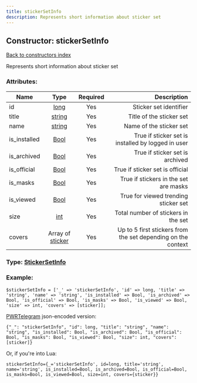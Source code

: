 ```yaml
---
title: stickerSetInfo
description: Represents short information about sticker set
---
```

## Constructor: stickerSetInfo  
[Back to constructors index](index.md)



Represents short information about sticker set

### Attributes:

| Name     |    Type       | Required | Description |
|----------|:-------------:|:--------:|------------:|
|id|[long](../types/long.md) | Yes|Sticker set identifier|
|title|[string](../types/string.md) | Yes|Title of the sticker set|
|name|[string](../types/string.md) | Yes|Name of the sticker set|
|is\_installed|[Bool](../types/Bool.md) | Yes|True if sticker set is installed by logged in user|
|is\_archived|[Bool](../types/Bool.md) | Yes|True if sticker set is archived|
|is\_official|[Bool](../types/Bool.md) | Yes|True if sticker set is official|
|is\_masks|[Bool](../types/Bool.md) | Yes|True if stickers in the set are masks|
|is\_viewed|[Bool](../types/Bool.md) | Yes|True for viewed trending sticker set|
|size|[int](../types/int.md) | Yes|Total number of stickers in the set|
|covers|Array of [sticker](../constructors/sticker.md) | Yes|Up to 5 first stickers from the set depending on the context|



### Type: [StickerSetInfo](../types/StickerSetInfo.md)


### Example:

```
$stickerSetInfo = ['_' => 'stickerSetInfo', 'id' => long, 'title' => 'string', 'name' => 'string', 'is_installed' => Bool, 'is_archived' => Bool, 'is_official' => Bool, 'is_masks' => Bool, 'is_viewed' => Bool, 'size' => int, 'covers' => [sticker]];
```  

[PWRTelegram](https://pwrtelegram.xyz) json-encoded version:

```
{"_": "stickerSetInfo", "id": long, "title": "string", "name": "string", "is_installed": Bool, "is_archived": Bool, "is_official": Bool, "is_masks": Bool, "is_viewed": Bool, "size": int, "covers": [sticker]}
```


Or, if you're into Lua:  


```
stickerSetInfo={_='stickerSetInfo', id=long, title='string', name='string', is_installed=Bool, is_archived=Bool, is_official=Bool, is_masks=Bool, is_viewed=Bool, size=int, covers={sticker}}

```


